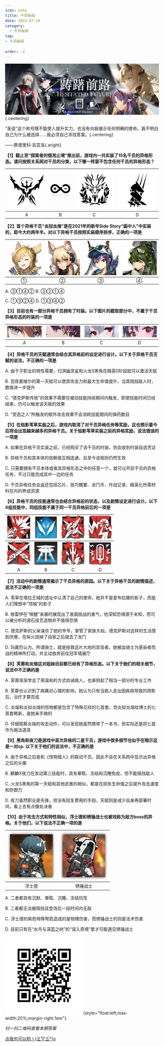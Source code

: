 ```yaml
---
icon: note
title: 干员秘闻
date: 2023-07-10
category:
  - 干员秘闻
tag:
- 干员秘闻

order: -2
---
```


![](./res/ope_sec/topic.webp) {.centering}

“圣徒”这个称号既不能使人提升实力，也没有向我揭示任何明确的使命。我不明白自己为什么被选择……我必须自己寻找答案。{.centering}

——费德里科·吉亚洛{.aright}

<!-- more -->

**【1】截止至“探索者的银凇止境”推出前，游戏内一共实装了15名干员的异格形态。请问按照关系网对干员的分类，以下哪一阵营不包含任何干员的异格形态？**

| ![](./res/ope_sec/q1_1.webp) | ![](./res/ope_sec/q1_2.webp) | ![](./res/ope_sec/q1_3.webp) | ![](./res/ope_sec/q1_4.webp) |
| :---: | :---: | :---: | :---: |
| A | B | C | D |

**【2】首个异格干员“炎狱炎熔”是在2021年的新年Side Story“画中人”中实装的，距今大约两年半。对以下异格干员按照实装顺序排序，正确的一项是**

| ![](./res/ope_sec/q2_1.webp) | ![](./res/ope_sec/q2_2.webp) | ![](./res/ope_sec/q2_3.webp) | ![](./res/ope_sec/q2_4.webp) |
| :---: | :---: | :---: | :---: |
| ①. | ②. | ③. | ④. |

A. ③①④②	B. ③②①④

C. ①③②④	D. ①③④②

**【3】目前也有一部分异格干员拥有了时装。以下图片的截取部分中，不属于干员异格形态的时装的一项是**

| ![](./res/ope_sec/q3_1.webp) | ![](./res/ope_sec/q3_2.webp) | ![](./res/ope_sec/q3_3.webp) | ![](./res/ope_sec/q3_4.webp) |
| :---: | :---: | :---: | :---: |
| A | B | C | D |

**【4】异格干员的天赋通常会结合其异格前的设定进行设计。以下关于异格干员天赋的说法，不正确的一项是**

A. 由于子职业的特性需要，归溟幽灵鲨和火龙S黑角在精英0阶段就可以激活天赋

B. 百炼嘉维尔的第一天赋可以使其攻击力和最大生命值提升，当其阻挡敌人时，数值进一步提升

C. “德克萨斯传统”的效果不需要在被动技能持续期间内触发，即使技能时间已经结束，仍可以触发该天赋的效果

D. “受选之人”所触发的额外攻击效果不会消耗技能期间的弹药数目

**【5】在焰影苇草实装之后，游戏内取消了对干员异格任务等奖励，这也预示着今后将会出现越来越多的异格干员。关于焰影苇草实装之前的异格奖励，说法错误的一项是**

A. 如果在异格干员实装之前，已经购买了该干员的时装，则会收到时装自选凭证

B. 异格干员和其本体的信赖值互相连通，且至今该规则仍然生效

C. 只需要拥有干员本体或者其异格形态之中的任意一个，就可以开启干员的异格任务，不过只能完成其中一边的任务

D. 干员异格任务会返还包括芯片、技巧概要、龙门币、作战记录、精英化所需材料在内的养成资源

**【6】异格干员的技能通常也会结合异格前的状态，以及剧情设定进行设计。以下4组技能中，同组技能不属于同一干员异格前后的一项是**

| ![](./res/ope_sec/q6_1.webp) | ![](./res/ope_sec/q6_3.webp) | ![](./res/ope_sec/q6_5.webp) | ![](./res/ope_sec/q6_7.webp) |
| :---: | :---: | :---: | :---: |
| ![](./res/ope_sec/q6_2.webp) | ![](./res/ope_sec/q6_4.webp) | ![](./res/ope_sec/q6_6.webp) | ![](./res/ope_sec/q6_8.webp) |
| A | B | C | D |

**【7】活动中的剧情通常揭示了干员异格的原因。以下关于异格干员的剧情描述，说法不正确的一项是**

A. 苇草在塔拉王城的遗址中认清了自己的使命，她并不是爱布拉娜的影子，而是人们理想中“领袖”的影子

B. 格雷伊在“唤醒”来袭时展现出了直面挑战的勇气，他深知恐惧源于未知，而可以被分析的源石技艺造物并不值得恐惧

C. 德克萨斯的父亲谋杀了她的爷爷，掌管了家族大权。德克萨斯对这样的生活感到厌倦，在纵火烧掉了自家之后就去了龙门

D. 玛嘉烈认为，所谓骑士，就是拯救这片大地的崇高者。她被血骑士为感染者而战的精神所打动，并主动放弃前往冠军墙展厅

**【8】芙蓉和炎熔这对姐妹目前都已经有了异格形态。以下关于她们的相关细节，说法中不正确的是**

A. 芙蓉渐渐学会了用温和的方式劝诫病人，也承担起了相当一部分的专业工作

B. 芙蓉也认识到了病痛对心理的影响，她认为只有当病人走出因疾病导致的阴影后，治疗才算完成

C. 炎熔和炎狱炎熔的信物都是包含了特殊花纹的匕首套，但炎狱炎熔给博士的匕首套略新，是她亲手做的

D. 仔细观察炎熔的攻击动作，可以发现她虽然携带了一本书，但实际还是将匕首作为施法道具

**【9】黑角和夜刀是游戏中首次异格的二星干员，游戏中很多细节也似乎在暗示这是一对cp. 以下关于他们的说法中，不正确的是**

A. 由于异格之后是和《怪物猎人》的联动干员，因此不会在关系网中显示出异格之后的头像

B. 麒麟X夜刀在发动第三技能时，具有晕眩、冻结和沉睡免疫，但不能阻挡敌人

C. 火龙S黑角的第一天赋和其他武者的相似，都是在损失生命值之后提升攻击速度和防御力

D. 夜刀虽然职业是先锋，但没有回复费用的手段，天赋则是减少自身再部署时间，看上去有点像处决者

**【10】由于攻击方式和特性相似，浮士德和锈锤战士也被戏称为敌方boss的异格。关于他们，以下说法不正确一项的是**

| ![](./res/ope_sec/q10_1.webp) | ![](./res/ope_sec/q10_2.webp) 
| :---: | :---: |
| 浮士德 | 锈锤战士 |

A. 二者都具有沉默、晕眩、沉睡、冻结抗性

B. 二者都无法被阻挡且登场后一段时间内无敌

C. 浮士德的紫色特殊弩箭造成的是物理伤害，而锈锤战士的则是法术伤害

D. 目前只有在“水月与深蓝之树”的“误入奇境”里才可能遇见锈锤战士

![](./res/ope_sec/answer.webp){style="float:left;max-width:20%;margin-right:1em"}

*扫一扫二维码查看本期答案*

[点我也可以哟ヾ(≧▽≦*)o](https://www.wjx.cn/vm/wFUMNTr.aspx)<eod />

<Ads />
